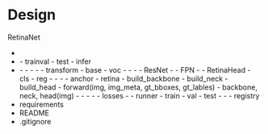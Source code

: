 # Design

RetinaNet
- <configs>
- <tools>
	- trainval
	- test
	- infer
- <retina>
	- <assemble>
	- <data>
		- <datasets>
			- <transforms>
				- transform
			- base
			- voc
		- <dataloaders>
	- <models>
		- <backbones>
			- ResNet
		- <necks>
			- FPN
		- <heads>
			- RetinaHead
				- cls
				- reg
		- <anchors>
			- <generate>
			- <assigner>
			- anchor
		- retina
			- build_backbone
			- build_neck
			- build_head
			- forward(img, img_meta, gt_bboxes, gt_lables)
				- backbone, neck, head(img)
	- <optim>
		- <optimizer>
		- <lr_scheduler>
	- <criteria>
		- losses
	- <runner>
		- runner
			- train
			- val
			- test
	- <tests>
	- <utils>
		- registry
- requirements
- README
- .gitignore